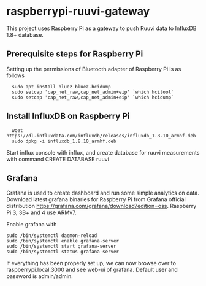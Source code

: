 # raspberrypi-ruuvi-gateway
This project uses Raspberry Pi as a gateway to push Ruuvi data to InfluxDB 1.8+ database.

## Prerequisite steps for Raspberry Pi
Setting up the permissions of Bluetooth adapter of Raspberry Pi is as follows
```shell
  sudo apt install bluez bluez-hcidump
  sudo setcap 'cap_net_raw,cap_net_admin+eip' `which hcitool`
  sudo setcap 'cap_net_raw,cap_net_admin+eip' `which hcidump`
```
## Install InfluxDB on Raspberry Pi
```shell
  wget https://dl.influxdata.com/influxdb/releases/influxdb_1.8.10_armhf.deb
  sudo dpkg -i influxdb_1.8.10_armhf.deb
```
Start influx console with influx, and create database for ruuvi measurements with command CREATE DATABASE ruuvi

## Grafana
Grafana is used to create dashboard and run some simple analytics on data. Download latest grafana binaries for Raspberry Pi from Grafana official distribution https://grafana.com/grafana/download?edition=oss. Raspberry Pi 3, 3B+ and 4 use ARMv7.

Enable grafana with
```
sudo /bin/systemctl daemon-reload
sudo /bin/systemctl enable grafana-server
sudo /bin/systemctl start grafana-server
sudo /bin/systemctl status grafana-server
```
If everything has been properly set up, we can now browse over to raspberrypi.local:3000 and see web-ui of grafana. Default user and password is admin/admin.
